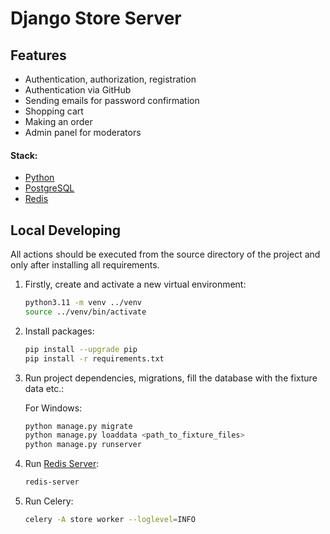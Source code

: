# Django Store Server

## Features
<ul>
    <li>Authentication, authorization, registration</li>
    <li>Authentication via GitHub</li>
    <li>Sending emails for password confirmation</li>
    <li>Shopping cart</li>
    <li>Making an order</li>
    <li>Admin panel for moderators</li>
</ul>

#### Stack:

- [Python](https://www.python.org/downloads/)
- [PostgreSQL](https://www.postgresql.org/)
- [Redis](https://redis.io/)

## Local Developing

All actions should be executed from the source directory of the project and only after installing all requirements.

1. Firstly, create and activate a new virtual environment:
   ```bash
   python3.11 -m venv ../venv
   source ../venv/bin/activate
   ```
   
2. Install packages:
   ```bash
   pip install --upgrade pip
   pip install -r requirements.txt
   ```
   
3. Run project dependencies, migrations, fill the database with the fixture data etc.:
    
    For Windows:
   ```bash
   python manage.py migrate
   python manage.py loaddata <path_to_fixture_files>
   python manage.py runserver 
   ```
   
4. Run [Redis Server](https://redis.io/docs/getting-started/installation/):
   ```bash
   redis-server
   ```
   
5. Run Celery:
   ```bash
   celery -A store worker --loglevel=INFO
   ```